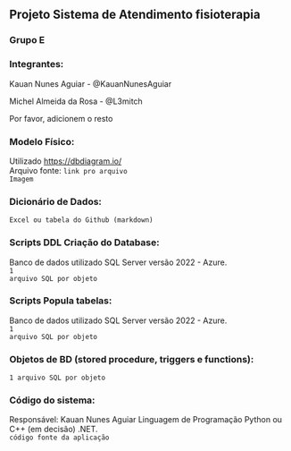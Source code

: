 ## Projeto Sistema de Atendimento fisioterapia

### Grupo E

### Integrantes:
<p>Kauan Nunes Aguiar - @KauanNunesAguiar</p>
Michel Almeida da Rosa - @L3mitch

Por favor, adicionem o resto

### Modelo Físico:
Utilizado https://dbdiagram.io/<br>
Arquivo fonte: <code>link pro arquivo</code><br>
<code>Imagem</code>
  
### Dicionário de Dados:
<code>Excel ou tabela do Github (markdown)</code>

### Scripts DDL Criação do Database:
Banco de dados utilizado SQL Server versão 2022 - Azure.<br>
<code>1 arquivo SQL por objeto</code>

### Scripts Popula tabelas:
Banco de dados utilizado SQL Server versão 2022 - Azure.<br>
<code>1 arquivo SQL por objeto</code>

### Objetos de BD (stored procedure, triggers e functions):
<code>1 arquivo SQL por objeto</code>
  
### Código do sistema:
Responsável: Kauan Nunes Aguiar
Linguagem de Programação Python ou C++ (em decisão) .NET.<br>
<code>código fonte da aplicação</code>
